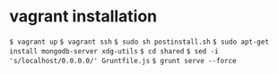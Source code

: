 vagrant installation
====

`$ vagrant up`
`$ vagrant ssh`
`$ sudo sh postinstall.sh`
`$ sudo apt-get install mongodb-server xdg-utils`
`$ cd shared`
`$ sed -i 's/localhost/0.0.0.0/' Gruntfile.js`
`$ grunt serve --force`

